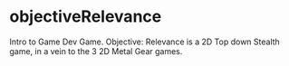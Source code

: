 # objectiveRelevance
Intro to Game Dev Game.
Objective: Relevance is a 2D Top down Stealth game, in a vein to the 3 2D Metal Gear games.
